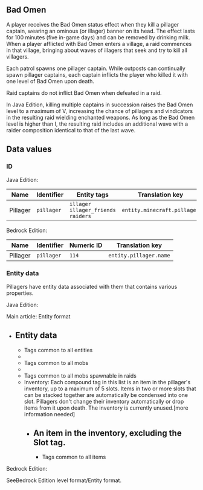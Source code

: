 ## Bad Omen
A player receives the Bad Omen status effect when they kill a pillager captain, wearing an ominous (or illager) banner on its head. The effect lasts for 100 minutes (five in-game days) and can be removed by drinking milk. When a player afflicted with Bad Omen enters a village, a raid commences in that village, bringing about waves of illagers that seek and try to kill all villagers.

Each patrol spawns one pillager captain. While outposts can continually spawn pillager captains, each captain inflicts the player who killed it with one level of Bad Omen upon death. 

Raid captains do not inflict Bad Omen when defeated in a raid. 

In Java Edition, killing multiple captains in succession raises the Bad Omen level to a maximum of V, increasing the chance of pillagers and vindicators in the resulting raid wielding enchanted weapons. As long as the Bad Omen level is higher than I, the resulting raid includes an additional wave with a raider composition identical to that of the last wave.

## Data values
### ID
Java Edition:

| Name     | Identifier | Entity tags                                   | Translation key             |
|----------|------------|-----------------------------------------------|-----------------------------|
| Pillager | `pillager` | `illager`<br/>`illager_friends`<br/>`raiders` | `entity.minecraft.pillager` |

Bedrock Edition:

| Name     | Identifier | Numeric ID | Translation key        |
|----------|------------|------------|------------------------|
| Pillager | `pillager` | `114`      | `entity.pillager.name` |

### Entity data
Pillagers have entity data associated with them that contains various properties.

Java Edition:

Main article: Entity format
- Entity data
	- 
	- Tags common to all entities
	- 
	- Tags common to all mobs
	- 
	- Tags common to all mobs spawnable in raids
	- Inventory: Each compound tag in this list is an item in the pillager's inventory, up to a maximum of 5 slots. Items in two or more slots that can be stacked together are automatically be condensed into one slot. Pillagers don't change their inventory automatically or drop items from it upon death. The inventory is currently unused.[more information needed]
		- An item in the inventory, excluding the Slot tag.
			- 
			- Tags common to all items

Bedrock Edition:

SeeBedrock Edition level format/Entity format.

